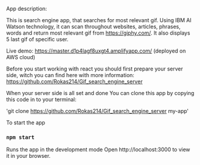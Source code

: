 App description:

This is search engine app, that searches for most relevant gif. Using IBM AI Watson technology, it can scan throughout websites, articles, phrases, words and return most relevant gif from https://giphy.com/. It also displays 5 last gif of specific user.

Live demo: https://master.d1p4lagf8uxgt4.amplifyapp.com/ (deployed on AWS cloud)

Before you start working with react you should first prepare your server side, witch you can find here with more information:
https://github.com/Rokas214/Gif_search_engine_server

When your server side is all set and done You can clone this app by copying this code in to your terminal:

'git clone https://github.com/Rokas214/Gif_search_engine_server my-app'

To start the app

### `npm start`

Runs the app in the development mode
Open http://localhost:3000 to view it in your browser.
